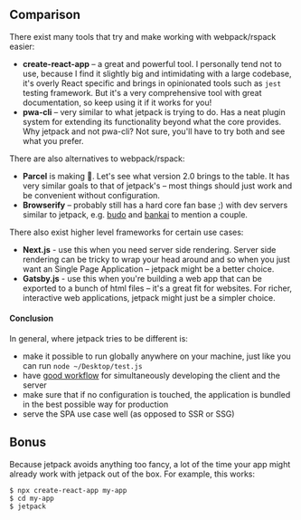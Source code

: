 ## Comparison

There exist many tools that try and make working with webpack/rspack easier:

* **create-react-app** – a great and powerful tool. I personally tend not to use, because I find it slightly big and intimidating with a large codebase, it's overly React specific and brings in opinionated tools such as `jest` testing framework. But it's a very comprehensive tool with great documentation, so keep using it if it works for you!
* **pwa-cli** – very similar to what jetpack is trying to do. Has a neat plugin system for extending its functionality beyond what the core provides. Why jetpack and not pwa-cli? Not sure, you'll have to try both and see what you prefer.

There are also alternatives to webpack/rspack:

* **Parcel** is making 🌊. Let's see what version 2.0 brings to the table. It has very similar goals to that of jetpack's – most things should just work and be convenient without configuration.
* **Browserify** – probably still has a hard core fan base ;) with dev servers similar to jetpack, e.g. [budo](https://github.com/mattdesl/budo) and [bankai](https://github.com/choojs/bankai) to mention a couple.

There also exist higher level frameworks for certain use cases:

* **Next.js** - use this when you need server side rendering. Server side rendering can be tricky to wrap your head around and so when you just want an Single Page Application – jetpack might be a better choice.
* **Gatsby.js** - use this when you're building a web app that can be exported to a bunch of html files – it's a great fit for websites. For richer, interactive web applications, jetpack might just be a simpler choice.

#### Conclusion

In general, where jetpack tries to be different is:

- make it possible to run globally anywhere on your machine, just like you can run `node ~/Desktop/test.js`
- have [good workflow](./06-workflow-and-deployment.md) for simultaneously developing the client and the server
- make sure that if no configuration is touched, the application is bundled in the best possible way for production
- serve the SPA use case well (as opposed to SSR or SSG)

## Bonus

Because jetpack avoids anything too fancy, a lot of the time your app might already work with jetpack out of the box. For example, this works:

    $ npx create-react-app my-app
    $ cd my-app
    $ jetpack
